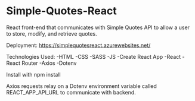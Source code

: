 # Simple-Quotes-React
React front-end that communicates with Simple Quotes API to allow a user to store, modify, and retrieve quotes.

Deployment: https://simplequotesreact.azurewebsites.net/

Technologies Used:
  -HTML
  -CSS
  -SASS
  -JS
  -Create React App
  -React
  -React Router
  -Axios
  -Dotenv
  
Install with npm install

Axios requests relay on a Dotenv environment variable called REACT_APP_API_URL to communicate with backend.
